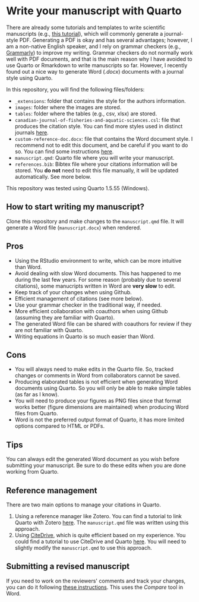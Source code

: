 # Write your manuscript with Quarto

There are already some tutorials and templates to write scientific manuscripts (e.g., [this tutorial](https://quarto.org/docs/journals/)), which will commonly generate a journal-style PDF. Generating a PDF is okay and has several advantages; however, I am a non-native English speaker, and I rely on grammar checkers (e.g., [Grammarly](https://www.grammarly.com/)) to improve my writing. Grammar checkers do not normally work well with PDF documents, and that is the main reason why I have avoided to use Quarto or Rmarkdown to write manuscripts so far. However, I recently found out a nice way to generate Word (*.docx*) documents with a journal style using Quarto. 

In this repository, you will find the following files/folders:

- `_extensions`: folder that contains the style for the authors information.
- `images`: folder where the images are stored. 
- `tables`: folder where the tables (e.g., csv, xlsx) are stored.
- `canadian-journal-of-fisheries-and-aquatic-sciences.csl`: file that produces the citation style. You can find more styles used in distinct journals [here](https://github.com/citation-style-language/styles).
- `custom-reference-doc.docx`: file that contains the Word document style. I recommend not to edit this document, and be careful if you want to do so. You can find some instructions [here](https://quarto.org/docs/output-formats/ms-word-templates.html).
- `manuscript.qmd`: Quarto file where you will write your manuscript. 
- `references.bib`: Bibtex file where your citations information will be stored. You **do not** need to edit this file manually, it will be updated automatically. See more below.

This repository was tested using Quarto 1.5.55 (Windows).

## How to start writing my manuscript?

Clone this repository and make changes to the `manuscript.qmd` file. It will generate a Word file (`manuscript.docx`) when rendered.

## Pros

- Using the RStudio environment to write, which can be more intuitive than Word.
- Avoid dealing with slow Word documents. This has happened to me during the last few years. For some reason (probably due to several citations), some manucripts written in Word are **very slow** to edit.
- Keep track of your changes when using Github.
- Efficient management of citations (see more below).
- Use your grammar checker in the traditional way, if needed.
- More efficient collaboration with coauthors when using Github (assuming they are familiar with Quarto).
- The generated Word file can be shared with coauthors for review if they are not familiar with Quarto.
- Writing equations in Quarto is so much easier than Word.

## Cons

- You will always need to make edits in the Quarto file. So, tracked changes or comments in Word from collaborators cannot be saved.
- Producing elaborated tables is not efficient when generating Word documents using Quarto. So you will only be able to make simple tables (as far as I know).
- You will need to produce your figures as PNG files since that format works better (figure dimensions are maintained) when producing Word files from Quarto. 
- Word is not the preferred output format of Quarto, it has more limited options compared to HTML or PDFs.

## Tips

You can always edit the generated Word document as you wish before submitting your manuscript. Be sure to do these edits when you are done working from Quarto.

## Reference management

There are two main options to manage your citations in Quarto. 

1. Using a reference manager like Zotero. You can find a tutorial to link Quarto with Zotero [here](https://giancarlomcorrea.netlify.app/post/zotero-and-quarto/). The `manuscript.qmd` file was written using this approach.
2. Using [CiteDrive](https://www.citedrive.com/en/), which is quite efficient based on my experience. You could find a tutorial to use CiteDrive and Quarto [here](https://www.citedrive.com/en/quarto/). You will need to slightly modify the `manuscript.qmd` to use this approach.

## Submitting a revised manuscript

If you need to work on the reviewers' comments and track your changes, you can do it following [these instructions](https://openplantpathology.org/posts/2022-08-18-tracking-changes-from-rmdqmd-output-across-word-document-versions/). This uses the *Compare* tool in Word.